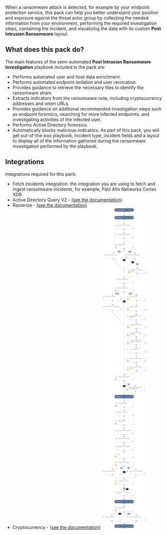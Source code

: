 When a ransomware attack is detected, for example by your endpoint protection service, this pack can help you better understand your position and exposure against the threat actor group by collecting the needed information from your environment, performing the required investigation steps, containing the incident, and visualizing the data with its custom **Post Intrusion Ransomware** layout.
## What does this pack do?
The main features of the semi-automated **Post Intrusion Ransomware Investigation** playbook included in the pack are:
- Performs automated user and host data enrichment.
- Performs automated endpoint isolation and user revocation.
- Provides guidance to retrieve the necessary files to identify the ransomware strain.
- Extracts indicators from the ransomware note, including cryptocurrency addresses and onion URLs.
- Provides guidance on additional recommended investigation steps such as endpoint forensics, searching for more infected endpoints, and investigating activities of the infected user.
- Performs Active Directory forensics. 
- Automatically blocks malicious indicators.
As part of this pack, you will get out-of-the-box playbook, incident type, incident fields and a layout to display all of the information gathered during the ransomware investigation performed by the playbook.  
## Integrations
Integrations required for this pack.
- Fetch incidents integration: the integration you are using to fetch and ingest ransomware incidents, for example, Palo Alto Networks Cortex XDR.
- Active Directory Query V2 - [(see the documentation)](https://xsoar.pan.dev/docs/reference/integrations/active-directory-query-v2)
- Rasterize - [(see the documentation)](https://xsoar.pan.dev/docs/reference/integrations/rasterize)
- Cryptocurrency - [(see the documentation)](https://xsoar.pan.dev/docs/reference/integrations/cryptocurrency)
![Playbook Image](https://raw.githubusercontent.com/demisto/content/ee0c80f7977b1ae2701f5499859a1b70f17cb68b/Packs/Ransomware/doc_files/Post_Intrusion_Ransomware_Investigation.png)
